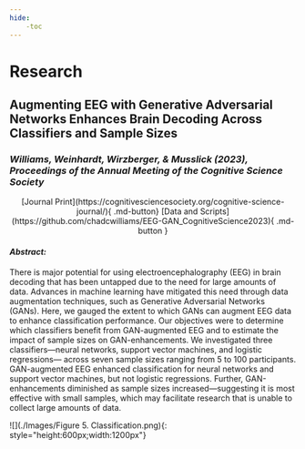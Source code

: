 ```yaml
---
hide:
    -toc
---
```


# Research

## <b>Augmenting EEG with Generative Adversarial Networks Enhances Brain Decoding Across Classifiers and Sample Sizes</b>
### <i>Williams, Weinhardt, Wirzberger, & Musslick (2023), Proceedings of the Annual Meeting of the Cognitive Science Society</i>

<center> [Journal Print](https://cognitivesciencesociety.org/cognitive-science-journal/){ .md-button} [Data and Scripts](https://github.com/chadcwilliams/EEG-GAN_CognitiveScience2023){ .md-button } </center>

#### <i>Abstract:</i> ####

There is major potential for using electroencephalography (EEG) in brain decoding that has been untapped due to the need for large amounts of data. Advances in machine learning have mitigated this need through data augmentation techniques, such as Generative Adversarial Networks (GANs). Here, we gauged the extent to which GANs can augment EEG data to enhance classification performance. Our objectives were to determine which classifiers benefit from GAN-augmented
EEG and to estimate the impact of sample sizes on GAN-enhancements. We investigated three classifiers—neural networks, support vector machines, and logistic regressions—
across seven sample sizes ranging from 5 to 100 participants. GAN-augmented EEG enhanced classification for neural networks and support vector machines, but not logistic regressions. Further, GAN-enhancements diminished as sample sizes increased—suggesting it is most effective with small samples, which may facilitate research that is unable to collect large amounts of data.

![](./Images/Figure 5. Classification.png){: style="height:600px;width:1200px"}